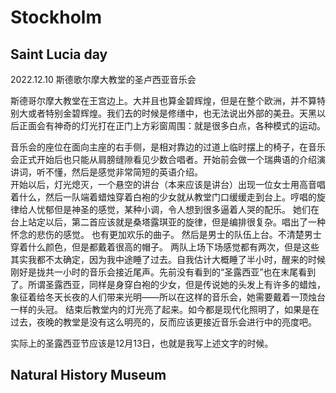 # Stockholm

## Saint Lucia day
2022.12.10 斯德歌尔摩大教堂的圣卢西亚音乐会

斯德哥尔摩大教堂在王宫边上。大并且也算金碧辉煌，但是在整个欧洲，并不算特别大或者特别金碧辉煌。我们去的时候是修缮中，也无法说出外部的美丑。天黑以后正面会有神奇的灯光打在正门上方彩窗周围：就是很多白点，各种模式的运动。

音乐会的座位在面向主座的右手侧，是相对靠边的过道上临时摆上的椅子，在音乐会正式开始后也只能从肩膀缝隙看见少数合唱者。开始前会做一个瑞典语的介绍演讲词，听不懂，然后是感觉非常简短的英语介绍。  
开始以后，灯光熄灭，一个悬空的讲台（本来应该是讲台）出现一位女士用高音唱着什么，然后一队端着蜡烛穿着白袍的少女就从教堂门口缓缓走到台上。哼唱的旋律给人忧郁但是神圣的感觉，某种小调，令人想到很多逼着人哭的配乐。
她们在台上站定以后，第二首应该就是桑塔露琪亚的旋律，但是编排很复杂。唱出了一种怀念的悲伤的感觉。
也有更加欢乐的曲子。
然后是男士的队伍上台。不清楚男士穿着什么颜色，但是都戴着很高的帽子。
两队上场下场感觉都有两次，但是这些其实我都不太确定，因为我中途睡了过去。自我估计大概睡了半小时，醒来的时候刚好是拢共一小时的音乐会接近尾声。先前没有看到的“圣露西亚”也在末尾看到了。所谓圣露西亚，同样是身穿白袍的少女，但是传说她的头发上有许多的蜡烛，象征着给冬天长夜的人们带来光明——所以在这样的音乐会，她需要戴着一顶烛台一样的头冠。
结束后教堂内的灯光亮了起来。如今都是现代化照明了，如果是在过去，夜晚的教堂是没有这么明亮的，反而应该更接近音乐会进行中的亮度吧。

实际上的圣露西亚节应该是12月13日，也就是我写上述文字的时候。

## Natural History Museum